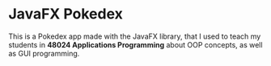 # JavaFX Pokedex
This is a Pokedex app made with the JavaFX library, that I used to teach my students in **48024 Applications Programming** about OOP concepts, as well as GUI programming.
